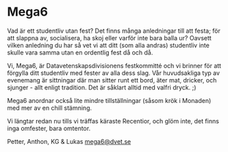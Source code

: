 # Mega6
Vad är ett studentliv utan fest?
Det finns många anledningar till
att festa; för att slappna av, socialisera, ha skoj eller varför inte
bara balla ur? Oavsett vilken anledning du har så vet vi att ditt
(som alla andras) studentliv inte
skulle vara samma utan en ordentlig fest då och då.

Vi, Mega6, är Datavetenskapsdivisionens festkommitté och vi
brinner för att förgylla ditt studentliv med fester av alla dess
slag. Vår huvudsakliga typ av
evenemang är sittningar där
man sitter runt ett bord, äter
mat, dricker, och sjunger - allt
enligt tradition. Det är såklart
alltid med valfri dryck. ;)

Mega6 anordnar också lite mindre tillställningar (såsom krök
i Monaden) med mer av en chill
stämning.

Vi längtar redan nu tills vi träffas käraste Recentior, och glöm
inte, det finns inga omfester,
bara omtentor.

Petter, Anthon, KG & Lukas
[mega6@dvet.se](mega6@dvet.se)